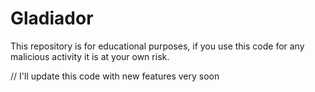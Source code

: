 # Gladiador
This repository is for educational purposes, if you use this code for any malicious activity it is at your own risk.

// I'll update this code with new features very soon 
